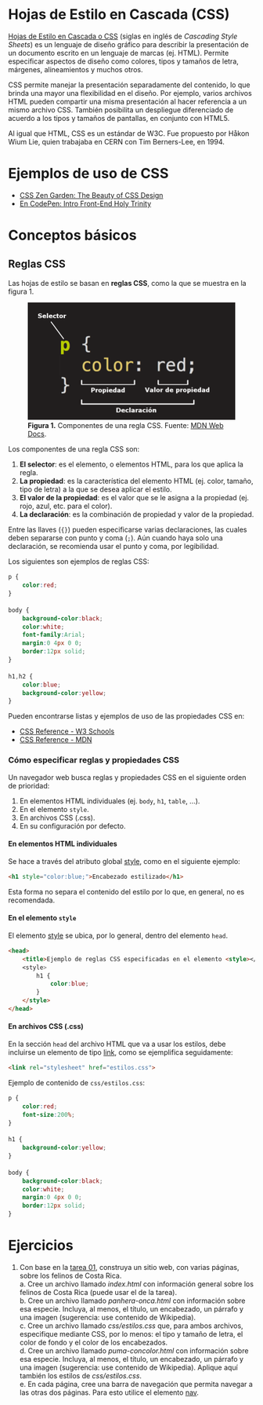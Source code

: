 # Hojas de Estilo en Cascada (CSS)
[Hojas de Estilo en Cascada o CSS](https://www.w3.org/Style/CSS/#specs) (siglas en inglés de *Cascading Style Sheets*) es un lenguaje de diseño gráfico para describir la presentación de un documento escrito en un lenguaje de marcas (ej. HTML). Permite especificar aspectos de diseño como colores, tipos y tamaños de letra, márgenes, alineamientos y muchos otros.

CSS permite manejar la presentación separadamente del contenido, lo que brinda una mayor una flexibilidad en el diseño. Por ejemplo, varios archivos HTML pueden compartir una misma presentación al hacer referencia a un mismo archivo CSS. También posibilita un despliegue diferenciado de acuerdo a los tipos y tamaños de pantallas, en conjunto con HTML5.

Al igual que HTML, CSS es un estándar de W3C. Fue propuesto por Håkon Wium Lie, quien trabajaba en CERN con Tim Berners-Lee, en 1994.

# Ejemplos de uso de CSS
- [CSS Zen Garden: The Beauty of CSS Design](http://www.csszengarden.com/)
- [En CodePen: Intro Front-End Holy Trinity](https://codepen.io/mongeauc/pen/gPVoXd)

# Conceptos básicos
## Reglas CSS
Las hojas de estilo se basan en **reglas CSS**, como la que se muestra en la figura 1.

<figure>
  <img src="img/reglacss.png" alt="Selector CSS">
  <figcaption>
    <strong>Figura 1.</strong> Componentes de una regla CSS. Fuente: <a href="https://developer.mozilla.org/es/docs/Learn/Getting_started_with_the_web/CSS_basics">MDN Web Docs</a>.
  </figcaption>
</figure>

Los componentes de una regla CSS son:

1. **El selector**: es el elemento, o elementos HTML, para los que aplica la regla.
2. **La propiedad**: es la característica del elemento HTML (ej. color, tamaño, tipo de letra) a la que se desea aplicar el estilo.
3. **El valor de la propiedad**: es el valor que se le asigna a la propiedad (ej. rojo, azul, etc. para el color).
4. **La declaración**: es la combinación de propiedad y valor de la propiedad.

Entre las llaves (```{}```) pueden especificarse varias declaraciones, las cuales deben separarse con punto y coma (```;```). Aún cuando haya solo una declaración, se recomienda usar el punto y coma, por legibilidad.

Los siguientes son ejemplos de reglas CSS:

```css
p {
    color:red;
}

body {
    background-color:black;
    color:white;
    font-family:Arial;
    margin:0 4px 0 0;
    border:12px solid;
}

h1,h2 {
    color:blue;
    background-color:yellow;
}
```
Pueden encontrarse listas y ejemplos de uso de las propiedades CSS en:
- [CSS Reference - W3 Schools](https://www.w3schools.com/cssref/)
- [CSS Reference - MDN](https://developer.mozilla.org/en-US/docs/Web/CSS/Reference)

### Cómo especificar reglas y propiedades CSS
Un navegador web busca reglas y propiedades CSS en el siguiente orden de prioridad:

1. En elementos HTML individuales (ej. ```body```, ```h1```, ```table```, ...).
2. En el elemento ```style```.
3. En archivos CSS (.css).
4. En su configuración por defecto.

#### En elementos HTML individuales
Se hace a través del atributo global [style](https://developer.mozilla.org/es/docs/Web/HTML/Global_attributes/style), como en el siguiente ejemplo:

```html
<h1 style="color:blue;">Encabezado estilizado</h1>
```

Esta forma no separa el contenido del estilo por lo que, en general, no es recomendada.

#### En el elemento ```style```

El elemento [style](https://developer.mozilla.org/es/docs/Web/HTML/Element/style) se ubica, por lo general, dentro del elemento ```head```.

```html
<head>
    <title>Ejemplo de reglas CSS especificadas en el elemento <style></title>
    <style>
        h1 {
            color:blue;
        }
    </style>
</head>
```

#### En archivos CSS (.css)
En la sección ```head``` del archivo HTML que va a usar los estilos, debe incluirse un elemento de tipo [link](https://developer.mozilla.org/es/docs/Web/HTML/Element/link), como se ejemplifica seguidamente:

```html
<link rel="stylesheet" href="estilos.css">
```

Ejemplo de contenido de ```css/estilos.css```:

```css
p {
    color:red;
    font-size:200%;
}

h1 {
    background-color:yellow;
}  

body {
    background-color:black;
    color:white;
    margin:0 4px 0 0;
    border:12px solid;
}
```

# Ejercicios
1. Con base en la [tarea 01](https://tpb729-desarrollosigweb-2021.github.io/tarea-01-html/), construya un sitio web, con varias páginas, sobre los felinos de Costa Rica.  
a. Cree un archivo llamado *index.html* con información general sobre los felinos de Costa Rica (puede usar el de la tarea).  
b. Cree un archivo llamado *panhera-onca.html* con información sobre esa especie. Incluya, al menos, el título, un encabezado, un párrafo y una imagen (sugerencia: use contenido de Wikipedia).  
c. Cree un archivo llamado *css/estilos.css* que, para ambos archivos, especifique mediante CSS, por lo menos: el tipo y tamaño de letra, el color de fondo y el color de los encabezados.  
d. Cree un archivo llamado *puma-concolor.html* con información sobre esa especie. Incluya, al menos, el título, un encabezado, un párrafo y una imagen (sugerencia: use contenido de Wikipedia). Aplique aquí también los estilos de *css/estilos.css*.  
e. En cada página, cree una barra de navegación que permita navegar a las otras dos páginas. Para esto utilice el elemento [nav](https://developer.mozilla.org/es/docs/Web/HTML/Element/nav).  
